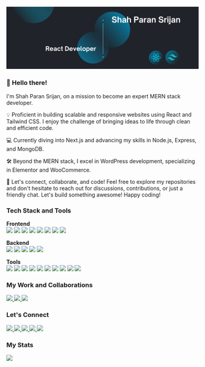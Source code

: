 <p align="center">
 <img src="https://raw.githubusercontent.com/mspsrijan/mspsrijan/main/Shah%20Paran%20Srijan%20-%20React%20Developer.png" />
</p>

### 👋 Hello there!

I'm Shah Paran Srijan, on a mission to become an expert MERN stack developer.

💡 Proficient in building scalable and responsive websites using React and Tailwind CSS. I enjoy the challenge of bringing ideas to life through clean and efficient code.

💻 Currently diving into Next.js and advancing my skills in Node.js, Express, and MongoDB.

🛠️ Beyond the MERN stack, I excel in WordPress development, specializing in Elementor and WooCommerce.

🚀 Let's connect, collaborate, and code! Feel free to explore my repositories and don't hesitate to reach out for discussions, contributions, or just a friendly chat. Let's build something awesome! Happy coding!

### Tech Stack and Tools

<p><b>Frontend</b><br>
 <a href="#"><img src="https://img.shields.io/badge/HTML5-E34F26?style=for-the-badge&logo=html5&logoColor=white" /></a>
 <a href="#"><img src="https://img.shields.io/badge/CSS3-1572B6?style=for-the-badge&logo=css3&logoColor=white" /></a>
 <a href="#"><img src="https://img.shields.io/badge/JavaScript-323330?style=for-the-badge&logo=javascript&logoColor=F7DF1E" /></a>
 <a href="#"><img src="https://img.shields.io/badge/shadcn%2Fui-000000?style=for-the-badge&logo=shadcnui&logoColor=white" /></a>
 <a href="#"><img src="https://img.shields.io/badge/React-20232A?style=for-the-badge&logo=react&logoColor=61DAFB" /></a>
 <a href="#"><img src="https://img.shields.io/badge/next%20js-000000?style=for-the-badge&logo=nextdotjs&logoColor=white" /></a>
 <a href="#"><img src="https://img.shields.io/badge/Wordpress-21759B?style=for-the-badge&logo=wordpress&logoColor=white" /></a>
 <a href="#"><img src="https://img.shields.io/badge/Elementor-92003B?style=for-the-badge&logo=elementor&logoColor=white" /></a>  
</p>

<p><b>Backend</b><br>
 <a href="#"><img src="https://img.shields.io/badge/Node%20js-339933?style=for-the-badge&logo=nodedotjs&logoColor=white" /></a>
 <a href="#"><img src="https://img.shields.io/badge/Express%20js-000000?style=for-the-badge&logo=express&logoColor=white" /></a>
 <a href="#"><img src="https://img.shields.io/badge/MongoDB-4EA94B?style=for-the-badge&logo=mongodb&logoColor=white" /></a>
 <a href="#"><img src="https://img.shields.io/badge/firebase-ffca28?style=for-the-badge&logo=firebase&logoColor=black" /></a>
 <a href="#"><img src="https://img.shields.io/badge/JWT-000000?style=for-the-badge&logo=JSON%20web%20tokens&logoColor=white" /></a>
</p>

<p><b>Tools</b><br>
  <a href="#"><img src="https://img.shields.io/badge/GIT-E44C30?style=for-the-badge&logo=git&logoColor=white" /></a>
  <a href="#"><img src="https://img.shields.io/badge/Docker-2CA5E0?style=for-the-badge&logo=docker&logoColor=white" /></a>
  <a href="#"><img src="https://img.shields.io/badge/Postman-FF6C37?style=for-the-badge&logo=Postman&logoColor=white" /></a>
  <a href="#"><img src="https://img.shields.io/badge/Figma-F24E1E?style=for-the-badge&logo=figma&logoColor=white" /></a>
  <a href="#"><img src="https://img.shields.io/badge/Linux-FCC624?style=for-the-badge&logo=linux&logoColor=black" /></a>
  <a href="#"><img src="https://img.shields.io/badge/ChatGPT-74aa9c?style=for-the-badge&logo=openai&logoColor=white" /></a>
  <a href="#"><img src="https://img.shields.io/badge/Visual_Studio_Code-0078D4?style=for-the-badge&logo=visual%20studio%20code&logoColor=white" /></a>
  <a href="#"><img src="https://img.shields.io/badge/Vite-B73BFE?style=for-the-badge&logo=vite&logoColor=FFD62E" /></a>
  <a href="#"><img src="https://img.shields.io/badge/Vercel-000000?style=for-the-badge&logo=vercel&logoColor=white" /></a>
  <a href="#"><img src="https://img.shields.io/badge/Netlify-00C7B7?style=for-the-badge&logo=netlify&logoColor=white" /></a>
</p>

### My Work and Collaborations

<p>
  <a href="https://pro.fiverr.com/freelancers/shahparansrijan">
    <img src="https://img.shields.io/badge/fiverr-1DBF73?style=for-the-badge&logo=fiverr&logoColor=white">
  </a>
  <a href="https://www.upwork.com/freelancers/~0167647e2ab182e3d6">
    <img src="https://img.shields.io/badge/UpWork-6FDA44?style=for-the-badge&logo=Upwork&logoColor=white"/>
  </a>
  <a href="https://www.behance.net/spsrijan">
    <img src="https://img.shields.io/badge/Behance-0054F7?style=for-the-badge&logo=behance&logoColor=white"/>
  </a>
</p>

### Let's Connect

<p>
  <a href="https://www.linkedin.com/in/spsrijan/">
    <img src="https://img.shields.io/badge/LinkedIn-0077B5?style=for-the-badge&logo=linkedin&logoColor=white"/>
  </a>
  <a href="https://www.facebook.com/SPSrijan/">
    <img src="https://img.shields.io/badge/Facebook-1877F2?style=for-the-badge&logo=facebook&logoColor=white">
  </a>
  <a href="https://twitter.com/SPSrijan">
    <img src="https://img.shields.io/badge/X-000000?style=for-the-badge&logo=x&logoColor=white"/>
  </a>
  <a href="mailto:mspsrijan@gmail.com">
    <img src="https://img.shields.io/badge/Gmail-D14836?style=for-the-badge&logo=gmail&logoColor=white"/>
  </a>
  <a href="https://wa.me/+8801716959086">
    <img src="https://img.shields.io/badge/WhatsApp-25D366?style=for-the-badge&logo=whatsapp&logoColor=white"/>
  </a>
</p>

### My Stats

<p>
<a href="#">
<img src="http://github-profile-summary-cards.vercel.app/api/cards/profile-details?username=mspsrijan&theme=react" />
</a>
</p>
